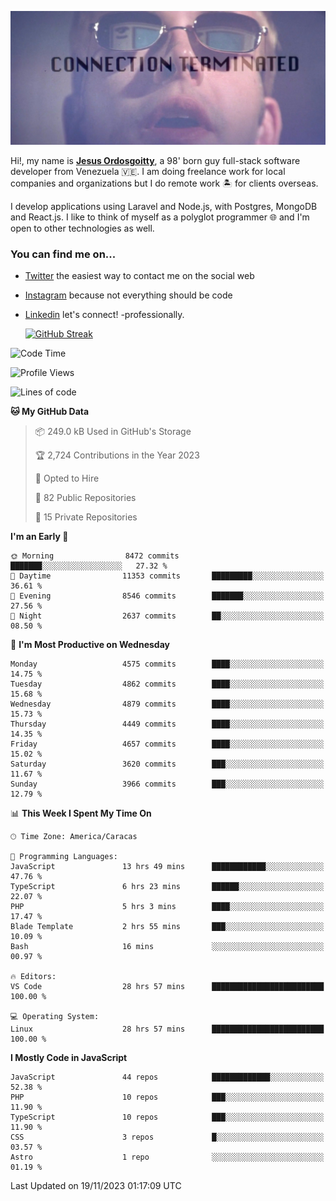 ![hackers movie reference](./disconnected.jpg)

Hi!, my name is [**Jesus Ordosgoitty**](https://jodaz.dev), a 98' born guy full-stack software developer from Venezuela 🇻🇪. I am doing freelance work for local companies and organizations but I do remote work 🏝️ for clients overseas. 

I develop applications using Laravel and Node.js, with Postgres, MongoDB and React.js. I like to think of myself as a polyglot programmer 🌐 and I'm open to other technologies as well.

### You can find me on...

- [Twitter](https://twitter.com/jodaz_) the easiest way to contact me on the social web
- [Instagram](https://instagram.com/jodaz_) because not everything should be code
- [Linkedin](https://linkedin.com/in/jodaz) let's connect! -professionally.


    [![GitHub Streak](https://streak-stats.demolab.com?user=jodaz&theme=tokyonight)](https://git.io/streak-stats)

<!--START_SECTION:waka-->
![Code Time](http://img.shields.io/badge/Code%20Time-4%2C375%20hrs%2036%20mins-blue)

![Profile Views](http://img.shields.io/badge/Profile%20Views-0-blue)

![Lines of code](https://img.shields.io/badge/From%20Hello%20World%20I%27ve%20Written-104.1%20million%20lines%20of%20code-blue)

**🐱 My GitHub Data** 

> 📦 249.0 kB Used in GitHub's Storage 
 > 
> 🏆 2,724 Contributions in the Year 2023
 > 
> 💼 Opted to Hire
 > 
> 📜 82 Public Repositories 
 > 
> 🔑 15 Private Repositories 
 > 
**I'm an Early 🐤** 

```text
🌞 Morning                8472 commits        ███████░░░░░░░░░░░░░░░░░░   27.32 % 
🌆 Daytime                11353 commits       █████████░░░░░░░░░░░░░░░░   36.61 % 
🌃 Evening                8546 commits        ███████░░░░░░░░░░░░░░░░░░   27.56 % 
🌙 Night                  2637 commits        ██░░░░░░░░░░░░░░░░░░░░░░░   08.50 % 
```
📅 **I'm Most Productive on Wednesday** 

```text
Monday                   4575 commits        ████░░░░░░░░░░░░░░░░░░░░░   14.75 % 
Tuesday                  4862 commits        ████░░░░░░░░░░░░░░░░░░░░░   15.68 % 
Wednesday                4879 commits        ████░░░░░░░░░░░░░░░░░░░░░   15.73 % 
Thursday                 4449 commits        ████░░░░░░░░░░░░░░░░░░░░░   14.35 % 
Friday                   4657 commits        ████░░░░░░░░░░░░░░░░░░░░░   15.02 % 
Saturday                 3620 commits        ███░░░░░░░░░░░░░░░░░░░░░░   11.67 % 
Sunday                   3966 commits        ███░░░░░░░░░░░░░░░░░░░░░░   12.79 % 
```


📊 **This Week I Spent My Time On** 

```text
🕑︎ Time Zone: America/Caracas

💬 Programming Languages: 
JavaScript               13 hrs 49 mins      ████████████░░░░░░░░░░░░░   47.76 % 
TypeScript               6 hrs 23 mins       ██████░░░░░░░░░░░░░░░░░░░   22.07 % 
PHP                      5 hrs 3 mins        ████░░░░░░░░░░░░░░░░░░░░░   17.47 % 
Blade Template           2 hrs 55 mins       ███░░░░░░░░░░░░░░░░░░░░░░   10.09 % 
Bash                     16 mins             ░░░░░░░░░░░░░░░░░░░░░░░░░   00.97 % 

🔥 Editors: 
VS Code                  28 hrs 57 mins      █████████████████████████   100.00 % 

💻 Operating System: 
Linux                    28 hrs 57 mins      █████████████████████████   100.00 % 
```

**I Mostly Code in JavaScript** 

```text
JavaScript               44 repos            █████████████░░░░░░░░░░░░   52.38 % 
PHP                      10 repos            ███░░░░░░░░░░░░░░░░░░░░░░   11.90 % 
TypeScript               10 repos            ███░░░░░░░░░░░░░░░░░░░░░░   11.90 % 
CSS                      3 repos             █░░░░░░░░░░░░░░░░░░░░░░░░   03.57 % 
Astro                    1 repo              ░░░░░░░░░░░░░░░░░░░░░░░░░   01.19 % 
```




 Last Updated on 19/11/2023 01:17:09 UTC
<!--END_SECTION:waka-->
